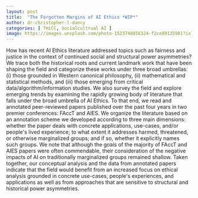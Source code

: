 ```yaml
---
layout: post
title:  "The Forgotten Margins of AI Ethics *WIP*"
author: dr-christopher-l-dancy
categories: [ THiCC, Socialcultrual AI ]
image: https://images.unsplash.com/photo-1523740856324-f2ce89135981?ixlib=rb-1.2.1&auto=format&fit=crop&w=798&q=80
---
```

How has recent AI Ethics literature addressed topics such as fairness and justice in the context of continued social and structural power asymmetries? We trace both the historical roots and current landmark work that have been shaping the field and categorize these works under three broad umbrellas: (i) those grounded in Western canonical philosophy, (ii) mathematical and statistical methods, and (iii) those emerging from critical data/algorithm/information studies. We also survey the field and explore emerging trends by examining the rapidly growing body of literature that falls under the broad umbrella of AI Ethics. To that end, we read and annotated peer-reviewed papers published over the past four years in two premier conferences: FAccT and AIES. We organize the literature based on an annotation scheme we developed according to three main dimensions: whether the paper deals with concrete applications, use-cases, and/or people's lived experience; to what extent it addresses harmed, threatened, or otherwise marginalized groups; and if so, whether it explicitly names such groups. We note that although the goals of the majority of FAccT and AIES papers were often commendable, their consideration of the negative impacts of AI on traditionally marginalized groups remained shallow. Taken together, our conceptual analysis and the data from annotated papers indicate that the field would benefit from an increased focus on ethical analysis grounded in concrete use-cases, people's experiences, and applications as well as from approaches that are sensitive to structural and historical power asymmetries.

[publication link]: https://arxiv.org/abs/2205.04221